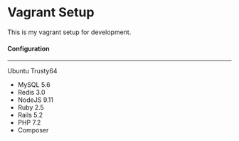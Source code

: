 Vagrant Setup
=============

This is my vagrant setup for development.

#### Configuration
-----------

Ubuntu Trusty64

+ MySQL 5.6
+ Redis 3.0
+ NodeJS 9.11
+ Ruby 2.5
+ Rails 5.2
+ PHP 7.2
+ Composer